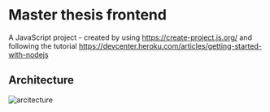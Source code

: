 # Master thesis frontend
A JavaScript project - created by using https://create-project.js.org/ and following the tutorial https://devcenter.heroku.com/articles/getting-started-with-nodejs


## Architecture 

![arcitecture](https://user-images.githubusercontent.com/48728008/151001283-69cd144b-766d-4972-97be-93d5a03f28a8.png)
